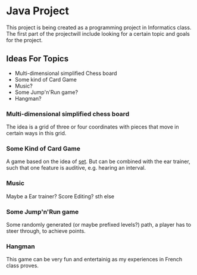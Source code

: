 # Java Project
This project is being created as a programming project in Informatics class.
The first part of the projectwill include looking for a certain topic and goals for the project.
## Ideas For Topics
- Multi-dimensional simplified Chess board
- Some kind of Card Game
- Music?
- Some Jump'n'Run game?
- Hangman?

### Multi-dimensional simplified chess board
The idea is a grid of three or four coordinates with pieces that move in certain ways in this grid.

### Some Kind of Card Game
A game based on the idea of [set](https://en.wikipedia.org/wiki/Set_(game) "Wikipedia").
But can be combined with the ear trainer, such that one feature is auditive, e.g. hearing an interval.

### Music
Maybe a Ear trainer?
Score Editing?
sth else

### Some Jump'n'Run game
Some randomly generated (or maybe prefixed levels?) path, a player has to steer through, to achieve points.

### Hangman
This game can be very fun and entertainig as my experiences in French class proves.